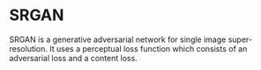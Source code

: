 # SRGAN
SRGAN is a generative adversarial network for single image super-resolution. It uses a perceptual loss function which consists of an adversarial loss and a content loss. 
